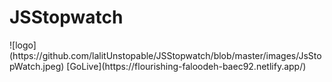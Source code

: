 <h1>JSStopwatch</h1>
![logo](https://github.com/lalitUnstopable/JSStopwatch/blob/master/images/JsStopWatch.jpeg)
[GoLive](https://flourishing-faloodeh-baec92.netlify.app/)


